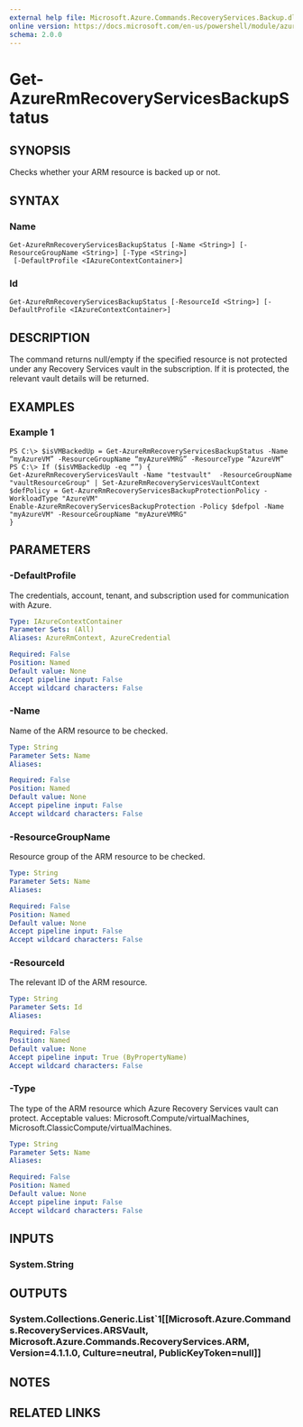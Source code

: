 ```yaml
---
external help file: Microsoft.Azure.Commands.RecoveryServices.Backup.dll-Help.xml
online version: https://docs.microsoft.com/en-us/powershell/module/azurerm.recoveryservices.backup/get-azurermrecoveryservicesbackupstatus
schema: 2.0.0
---
```


# Get-AzureRmRecoveryServicesBackupStatus

## SYNOPSIS
Checks whether your ARM resource is backed up or not.

## SYNTAX

### Name
```
Get-AzureRmRecoveryServicesBackupStatus [-Name <String>] [-ResourceGroupName <String>] [-Type <String>]
 [-DefaultProfile <IAzureContextContainer>]
```

### Id
```
Get-AzureRmRecoveryServicesBackupStatus [-ResourceId <String>] [-DefaultProfile <IAzureContextContainer>]
```

## DESCRIPTION
The command returns null/empty if the specified resource is not protected under any Recovery Services vault in the subscription. 
If it is protected, the relevant vault details will be returned.

## EXAMPLES

### Example 1
```
PS C:\> $isVMBackedUp = Get-AzureRmRecoveryServicesBackupStatus -Name “myAzureVM” -ResourceGroupName “myAzureVMRG” -ResourceType “AzureVM”
PS C:\> If ($isVMBackedUp -eq “”) {
Get-AzureRmRecoveryServicesVault -Name "testvault"  -ResourceGroupName "vaultResourceGroup" | Set-AzureRmRecoveryServicesVaultContext
$defPolicy = Get-AzureRmRecoveryServicesBackupProtectionPolicy -WorkloadType "AzureVM"
Enable-AzureRmRecoveryServicesBackupProtection -Policy $defpol -Name "myAzureVM" -ResourceGroupName "myAzureVMRG"
}

```

## PARAMETERS

### -DefaultProfile
The credentials, account, tenant, and subscription used for communication with Azure.

```yaml
Type: IAzureContextContainer
Parameter Sets: (All)
Aliases: AzureRmContext, AzureCredential

Required: False
Position: Named
Default value: None
Accept pipeline input: False
Accept wildcard characters: False
```

### -Name
Name of the ARM resource to be checked.

```yaml
Type: String
Parameter Sets: Name
Aliases: 

Required: False
Position: Named
Default value: None
Accept pipeline input: False
Accept wildcard characters: False
```

### -ResourceGroupName
Resource group of the ARM resource to be checked.

```yaml
Type: String
Parameter Sets: Name
Aliases: 

Required: False
Position: Named
Default value: None
Accept pipeline input: False
Accept wildcard characters: False
```

### -ResourceId
The relevant ID of the ARM resource.

```yaml
Type: String
Parameter Sets: Id
Aliases: 

Required: False
Position: Named
Default value: None
Accept pipeline input: True (ByPropertyName)
Accept wildcard characters: False
```

### -Type
The type of the ARM resource which Azure Recovery Services vault can protect. 
Acceptable values: Microsoft.Compute/virtualMachines, Microsoft.ClassicCompute/virtualMachines.

```yaml
Type: String
Parameter Sets: Name
Aliases: 

Required: False
Position: Named
Default value: None
Accept pipeline input: False
Accept wildcard characters: False
```

## INPUTS

### System.String


## OUTPUTS

### System.Collections.Generic.List`1[[Microsoft.Azure.Commands.RecoveryServices.ARSVault, Microsoft.Azure.Commands.RecoveryServices.ARM, Version=4.1.1.0, Culture=neutral, PublicKeyToken=null]]


## NOTES

## RELATED LINKS

